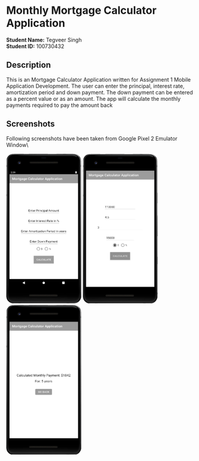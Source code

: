 # Monthly Mortgage Calculator Application

**Student Name:** Tegveer Singh\
**Student ID:** 100730432

## Description
This is an Mortgage Calculator Application written for Assignment 1 Mobile Application Development.
The user can enter the principal, interest rate, amortization period and down payment.
The down payment can be entered as a percent value or as an amount.
The app will calculate the monthly payments required to pay the amount back

## Screenshots
Following screenshots have been taken from Google Pixel 2 Emulator Window\

<p>
  <img src="Images/Screenshot1.png" width="200" height="400" title="ss1">
  <img src="Images/Screenshot2.png" width="200" height="400" title="ss2">
  <img src="Images/Screenshot3.png" width="200" height="400" title="ss2">

</p>
